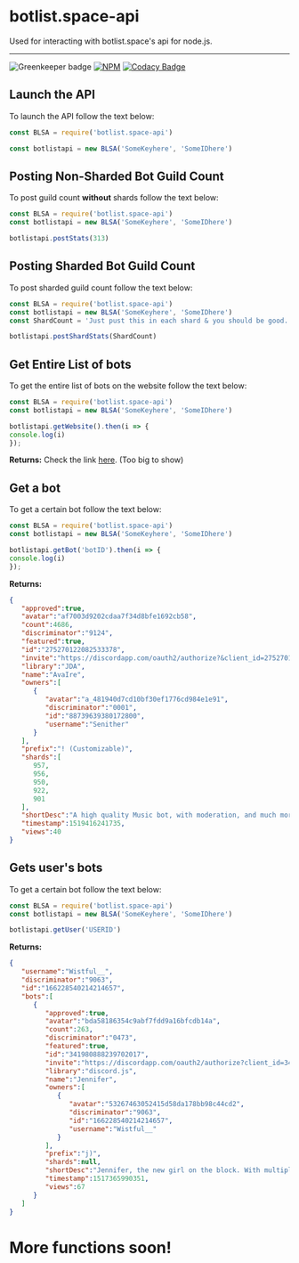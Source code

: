 
# botlist.space-api
Used for interacting with botlist.space's api for node.js.
***
![Greenkeeper badge](https://badges.greenkeeper.io/Wist9063/botlist.space-api.svg)     [![NPM](https://nodei.co/npm/botlist.space-api.png)](https://nodei.co/npm/botlist.space-api/)
[![Codacy Badge](https://api.codacy.com/project/badge/Grade/a8e83487b2a349aba7501bfc156060ea)](https://www.codacy.com/app/Wist9063/botlist.space-api?utm_source=github.com&amp;utm_medium=referral&amp;utm_content=Wist9063/botlist.space-api&amp;utm_campaign=Badge_Grade)

## Launch the API
To launch the API follow the text below:
```js
const BLSA = require('botlist.space-api')

const botlistapi = new BLSA('SomeKeyhere', 'SomeIDhere')
```

## Posting Non-Sharded Bot Guild Count
To post guild count **without** shards follow the text below:
```js
const BLSA = require('botlist.space-api')
const botlistapi = new BLSA('SomeKeyhere', 'SomeIDhere')

botlistapi.postStats(313)
```

## Posting Sharded Bot Guild Count
To post sharded guild count follow the text below:
```js
const BLSA = require('botlist.space-api')
const botlistapi = new BLSA('SomeKeyhere', 'SomeIDhere')
const ShardCount = 'Just pust this in each shard & you should be good.';

botlistapi.postShardStats(ShardCount)
```

## Get Entire List of bots
To get the entire list of bots on the website follow the text below:
```js
const BLSA = require('botlist.space-api')
const botlistapi = new BLSA('SomeKeyhere', 'SomeIDhere')

botlistapi.getWebsite().then(i => {
console.log(i)
});
```
**Returns:** Check the link [here](https://botlist.space/api/bots). (Too big to show)

## Get a bot
To get a certain bot follow the text below:
```js
const BLSA = require('botlist.space-api')
const botlistapi = new BLSA('SomeKeyhere', 'SomeIDhere')

botlistapi.getBot('botID').then(i => { 
console.log(i)
});
```
**Returns:** 
```json
{
   "approved":true,
   "avatar":"af7003d9202cdaa7f34d8bfe1692cb58",
   "count":4686,
   "discriminator":"9124",
   "featured":true,
   "id":"275270122082533378",
   "invite":"https://discordapp.com/oauth2/authorize?&client_id=275270122082533378&scope=bot&permissions=52224",
   "library":"JDA",
   "name":"AvaIre",
   "owners":[
      {
         "avatar":"a_481940d7cd10bf30ef1776cd984e1e91",
         "discriminator":"0001",
         "id":"88739639380172800",
         "username":"Senither"
      }
   ],
   "prefix":"! (Customizable)",
   "shards":[
      957,
      956,
      950,
      922,
      901
   ],
   "shortDesc":"A high quality Music bot, with moderation, and much more!",
   "timestamp":1519416241735,
   "views":40
}
```
## Gets user's bots
To get a certain bot follow the text below:
```js
const BLSA = require('botlist.space-api')
const botlistapi = new BLSA('SomeKeyhere', 'SomeIDhere')

botlistapi.getUser('USERID')
```
**Returns:** 
```json 
{
   "username":"Wistful__",
   "discriminator":"9063",
   "id":"166228540214214657",
   "bots":[
      {
         "approved":true,
         "avatar":"bda58186354c9abf7fdd9a16bfcdb14a",
         "count":263,
         "discriminator":"0473",
         "featured":true,
         "id":"341980888239702017",
         "invite":"https://discordapp.com/oauth2/authorize?client_id=341980888239702017&permissions=3492870&scope=bot",
         "library":"discord.js",
         "name":"Jennifer",
         "owners":[
            {
               "avatar":"53267463052415d58da178bb98c44cd2",
               "discriminator":"9063",
               "id":"166228540214214657",
               "username":"Wistful__"
            }
         ],
         "prefix":"j)",
         "shards":null,
         "shortDesc":"Jennifer, the new girl on the block. With multiple Moderation, Utility, Lookup, & Fun commands. (ITS NOT JUST A GIRL :D)",
         "timestamp":1517365990351,
         "views":67
      }
   ]
}
```

# More functions soon!